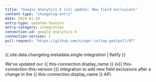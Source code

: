 ```yaml
---
title: "Google Analytics 4 (v1) update: New field exclusions"
content-type: "changelog-entry"
date: 2024-01-10
entry-type: updated-feature
entry-category: integration
connection-id: google-analytics-4
connection-version: 1
pull-request: "https://github.com/singer-io/tap-ga4/pull/97"
---
```

{{ site.data.changelog.metadata.single-integration | flatify }}

We've updated our {{ this-connection.display_name }} (v{{ this-connection.this-version }}) integration to add new field exclusions after a change in the {{ this-connection.display_name }} API.
